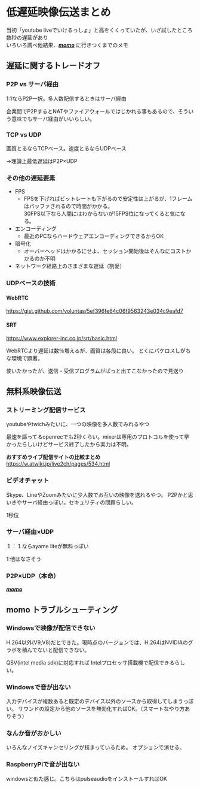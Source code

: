 # 低遅延映像伝送まとめ

当初「youtube liveでいけるっしょ」と高をくくっていたが、いざ試したところ数秒の遅延があり<br>
いろいろ調べ他結果、***[momo](https://github.com/shiguredo/momo)*** に行きつくまでのメモ

## 遅延に関するトレードオフ

### P2P vs サーバ経由

1:1ならP2P一択。多人数配信するときはサーバ経由

企業間でP2PするとNATやファイアウォールではじかれる事もあるので、そういう意味でもサーバ経由がいいらしい。

### TCP vs UDP

画質とるならTCPベース。速度とるならUDPベース

→理論上最低遅延はP2P×UDP

### その他の遅延要素

* FPS
  * FPSを下げればビットレートも下がるので安定性は上がるが、1フレームはバッファされるので時間がかかる。<br>30FPS以下なら人間にはわからないが15FPS位になってくると気になる。
* エンコーディング
  * 最近のPCならハードウェアエンコーディングできるからOK
* 暗号化
  * オーバーヘッドはかかるにせよ、セッション開始後はそんなにコストかかるのか不明
* ネットワーク経路上のさまざまな遅延（割愛）


### UDPベースの技術

#### WebRTC

https://gist.github.com/voluntas/5ef396fe64c06f9563243e034c9eafd7

#### SRT

https://www.explorer-inc.co.jp/srt/basic.html

WebRTCより遅延は数％増えるが、画質は各段に良い。
とくにパケロスしがちな環境で顕著。

使いたかったが、送信・受信プログラムがぱっと出てこなかったので見送り


## 無料系映像伝送

### ストリーミング配信サービス

youtubeやtwichみたいに、一つの映像を多人数でみれるやつ

最速を謳ってるopenrecでも2秒くらい。mixerは専用のプロトコルを使って早かったらしいけどサービス終了したから実力は不明。

**おすすめライブ配信サイトの比較まとめ**
https://w.atwiki.jp/live2ch/pages/534.html

### ビデオチャット

Skype、LineやZoomみたいに少人数でお互いの映像を送れるやつ。
P2Pかと思いきやサーバ経由っぽい。セキュリティの問題らしい。

1秒位

### サーバ経由×UDP

１：１ならayame liteが無料っぽい

1:他はなさそう

### P2P×UDP（本命）

***[momo](https://github.com/shiguredo/momo)***

## momo トラブルシューティング

### Windowsで映像が配信できない

H.264以外(V9,V8)だとできた。現時点のバージョンでは、H.264はNVIDIAのグラボを積んでないと配信できない。

QSV(intel media sdk)に対応すれば Intelプロセッサ搭載機で配信できるらしい。

### Windowsで音が出ない

入力デバイスが複数あると既定のデバイス以外のソースから取得してしまうっぽい。
サウンドの設定から他のソースを無効化すればOK。（スマートなやり方ありそう）

### なんか音がおかしい

いろんなノイズキャンセリングが挟まっているため。 オプションで消せる。

### RaspberryPiで音が出ない

windowsと似た感じ。こちらはpulseaudioをインストールすればOK